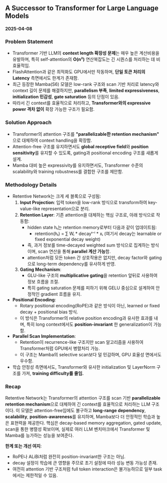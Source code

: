 ## A Successor to Transformer for Large Language Models
#### 2025-04-08

### Problem Statement
- Transformer 기반 LLM의 **context length 확장성 문제**는 매우 높은 계산비용을 유발하며, 특히 self-attention의 **O(n²)** 연산복잡도는 긴 시퀀스를 처리하는 데 비효율적임.
- FlashAttention과 같은 최적화도 GPU에서만 작동하며, **단일 토큰 처리의 Latency** 측면에서도 한계가 존재함.
- 최근 등장한 Mamba(S6) 모델은 low-rank 구조와 scan 기반 처리로 latency와 context 길이 문제를 해결하지만, **parallelism 부족**, **limited expressiveness**, **initialization 민감성**, **gate saturation** 등의 단점이 있음.
- 따라서 긴 context를 효율적으로 처리하고, **Transformer와의 expressive power 격차 없이** 확장 가능한 구조가 필요함.

### Solution Approach
- Transformer의 attention 구조를 **"parallelizable한 retention mechanism"** 으로 대체하여 context handling을 확장함.
- Attention-free 구조를 유지하면서도 **global receptive field**와 **position sensitivity**를 유지할 수 있도록, gating과 positional encoding 구조를 새롭게 설계.
- Mamba 대비 높은 expressivity를 유지하면서도, Transformer 수준의 scalability와 training robustness를 결합한 구조를 제안함.

### Methodology Details
- Retentive Network는 크게 세 블록으로 구성됨:
  1. **Input Projection**: 입력 token을 low-rank 방식으로 transform하여 key-value-like representation으로 분리.
  2. **Retention Layer**: 기존 attention을 대체하는 핵심 구조로, 아래 방식으로 작동함:
     - hidden state hₜ는 retention memory로부터 다음과 같이 업데이트됨:
       - retention(hₜ) = ∑ Wᵢ * decayᵗ⁻ⁱ * xᵢ (여기서 decay는 learnable or fixed exponential decay weight)
     - 즉, 과거 정보를 time-decayed weighted sum 방식으로 집계하는 방식이며, scan 연산을 통해 **parallel 계산 가능**함.
     - attention처럼 모든 token 간 상호작용은 없지만, decay factor와 gating으로 long-term dependency를 유사하게 반영.
  3. **Gating Mechanism**:
     - GLU-like 구조의 **multiplicative gating**을 retention 앞뒤로 사용하여 정보 흐름을 조절.
     - 특히 gating saturation 문제를 피하기 위해 GELU 중심으로 설계하여 안정적인 gradient 흐름을 유지.
- **Positional Encoding**:
  - Rotary positional encoding(RoPE)과 같은 방식이 아닌, learned or fixed decay + positional bias 방식.
  - 이 방식은 Transformer의 relative position encoding과 유사한 효과를 내며, 특히 long context에서도 **position-invariant** 한 generalization이 가능함.
- **Parallel Scan Implementation**:
  - Retention이 recurrence-like 구조지만 scan 알고리즘을 사용하여 Transformer처럼 GPU에서 병렬처리 가능.
  - 이 구조는 Mamba의 selective scan보다 덜 민감하며, GPU 효율성 면에서도 우수함.
- 학습 안정성 측면에서도, Transformer와 유사한 initialization 및 LayerNorm 구조를 가져, **training difficulty를 줄임.**

### Recap
Retentive Network는 Transformer의 attention 구조를 scan 기반 **parallelizable retention mechanism**으로 대체하여 긴 context를 효율적으로 처리하는 LLM 구조이다. 이 모델은 attention-free임에도 불구하고 **long-range dependency**, **scalability**, **position-awareness**를 유지하며, Mamba보다 더 안정적인 학습과 높은 표현력을 제공한다. 핵심은 decay-based memory aggregation, gated update, scan을 통한 병렬성 확보이며, 실제로 여러 LLM 벤치마크에서 Transformer 및 Mamba를 능가하는 성능을 보여준다.

**한계 또는 개선 여지**:
- RoPE나 ALiBi처럼 완전히 position-invariant한 구조는 아님.
- decay 설정이 학습에 큰 영향을 주므로 초기 설정에 따라 성능 변동 가능성 존재.
- 여전히 attention 기반 구조처럼 full token interaction은 불가능하므로 일부 task에서는 제한적일 수 있음.
